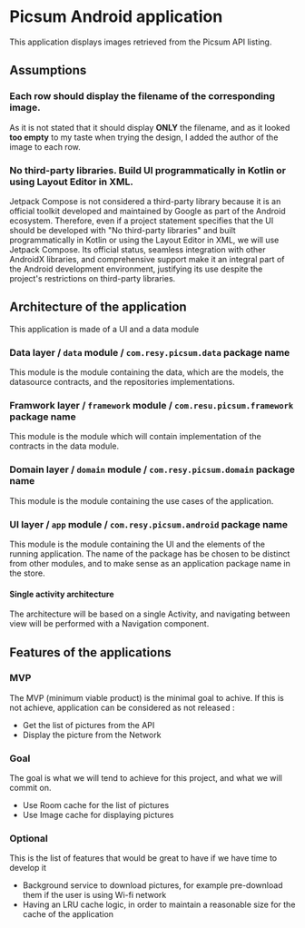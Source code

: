 # Picsum Android application

This application displays images retrieved from the Picsum API listing.

## Assumptions

### Each row should display the filename of the corresponding image.

As it is not stated that it should display **ONLY** the filename, and as it looked **too empty** to
my taste when trying the design, I added the author of the image to each row.

### No third-party libraries. Build UI programmatically in Kotlin or using Layout Editor in XML.

Jetpack Compose is not considered a third-party library because it is an official toolkit developed
and maintained by Google as part of the Android ecosystem. Therefore, even if a project statement
specifies that the UI should be developed with "No third-party libraries" and built programmatically
in Kotlin or using the Layout Editor in XML, we will use Jetpack Compose. Its official status,
seamless integration with other AndroidX libraries, and comprehensive support make it an integral
part of the Android development environment, justifying its use despite the project's restrictions
on third-party libraries.

## Architecture of the application

This application is made of a UI and a data module

### Data layer / `data` module / `com.resy.picsum.data` package name

This module is the module containing the data, which are the models, the datasource contracts, and
the repositories implementations.

### Framwork layer / `framework` module / `com.resu.picsum.framework` package name

This module is the module which will contain implementation of the contracts in the data module.

### Domain layer / `domain` module / `com.resy.picsum.domain` package name

This module is the module containing the use cases of the application.

### UI layer / `app` module / `com.resy.picsum.android` package name

This module is the module containing the UI and the elements of the running application. The name
of the package has be chosen to be distinct from other modules, and to make sense as an application
package name in the store.

#### Single activity architecture

The architecture will be based on a single Activity, and navigating between view will be performed
with a Navigation component.

## Features of the applications

### MVP

The MVP (minimum viable product) is the minimal goal to achive. If this is not achieve, application
can be considered as not released :

* Get the list of pictures from the API
* Display the picture from the Network

### Goal

The goal is what we will tend to achieve for this project, and what we will commit on.

* Use Room cache for the list of pictures
* Use Image cache for displaying pictures

### Optional

This is the list of features that would be great to have if we have time to develop it

* Background service to download pictures, for example pre-download them if the user is using Wi-fi
network
* Having an LRU cache logic, in order to maintain a reasonable size for the cache of the application
